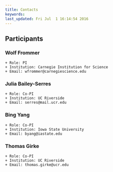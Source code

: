 ```yaml
---
title: Contacts
keywords:
last_updated: Fri Jul  1 16:14:54 2016
---
```



## Participants

### Wolf Frommer
    + Role: PI
    + Institution: Carnegie Institution for Science
    + Email: wfrommer@carnegiescience.edu

### Julia Bailey-Serres
    + Role: Co-PI
    + Institution: UC Riverside
    + Email: serres@mail.ucr.edu

### Bing Yang
    + Role: Co-PI
    + Institution: Iowa State University
    + Email: byang@iastate.edu

### Thomas Girke
    + Role: Co-PI
    + Institution: UC Riverside
    + Email: thomas.girke@ucr.edu



